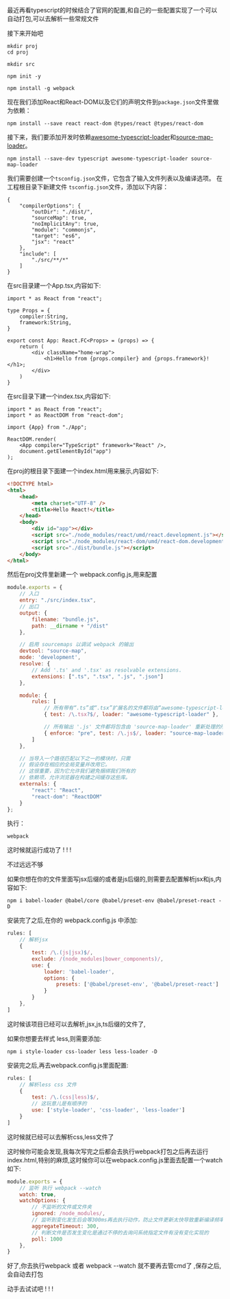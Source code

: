 最近再看typescript的时候结合了官网的配置,和自己的一些配置实现了一个可以自动打包,可以去解析一些常规文件

接下来开始吧

```shell
mkdir proj
cd proj
```

```shell
mkdir src
```

```shell
npm init -y
```

```shell
npm install -g webpack
```

现在我们添加React和React-DOM以及它们的声明文件到`package.json`文件里做为依赖：

```shell
npm install --save react react-dom @types/react @types/react-dom
```

接下来，我们要添加开发时依赖[awesome-typescript-loader](https://www.npmjs.com/package/awesome-typescript-loader)和[source-map-loader](https://www.npmjs.com/package/source-map-loader)。

```shell
npm install --save-dev typescript awesome-typescript-loader source-map-loader
```

我们需要创建一个`tsconfig.json`文件，它包含了输入文件列表以及编译选项。 在工程根目录下新建文件 `tsconfig.json`文件，添加以下内容：

```shell
{
    "compilerOptions": {
        "outDir": "./dist/",
        "sourceMap": true,
        "noImplicitAny": true,
        "module": "commonjs",
        "target": "es6",
        "jsx": "react"
    },
    "include": [
        "./src/**/*"
    ]
}
```

在src目录建一个App.tsx,内容如下:

```tsx
import * as React from "react";

type Props = {
    compiler:String,
    framework:String,
}

export const App: React.FC<Props> = (props) => {
    return (
        <div className="home-wrap">
            <h1>Hello from {props.compiler} and {props.framework}!</h1>;
        </div>
    )
}
```

在src目录下建一个index.tsx,内容如下:

```tsx
import * as React from "react";
import * as ReactDOM from "react-dom";

import {App} from "./App";

ReactDOM.render(
    <App compiler="TypeScript" framework="React" />,
    document.getElementById("app")
);
```



在proj的根目录下面建一个index.html用来展示,内容如下:

```html
<!DOCTYPE html>
<html>
    <head>
        <meta charset="UTF-8" />
        <title>Hello React!</title>
    </head>
    <body>
        <div id="app"></div>
        <script src="./node_modules/react/umd/react.development.js"></script>
        <script src="./node_modules/react-dom/umd/react-dom.development.js"></script>
        <script src="./dist/bundle.js"></script>
    </body>
</html>
```



然后在proj文件里新建一个 webpack.config.js,用来配置

```js
module.exports = {
    // 入口
    entry: "./src/index.tsx",
    // 出口
    output: {
        filename: "bundle.js",
        path: __dirname + "/dist"
    },

    // 启用 sourcemaps 以调试 webpack 的输出
    devtool: "source-map",
    mode: 'development',
    resolve: {
        // Add '.ts' and '.tsx' as resolvable extensions.
        extensions: [".ts", ".tsx", ".js", ".json"]
    },

    module: {
        rules: [
            // 所有带有“.ts”或“.tsx”扩展名的文件都将由“awesome-typescript-loader”处理
            { test: /\.tsx?$/, loader: "awesome-typescript-loader" },

            // 所有输出 '.js' 文件都将包含由 'source-map-loader' 重新处理的所有源映射。
            { enforce: "pre", test: /\.js$/, loader: "source-map-loader" }
        ]
    },

    // 当导入一个路径匹配以下之一的模块时，只需
    // 假设存在相应的全局变量并改用它。
    // 这很重要，因为它允许我们避免捆绑我们所有的
    // 依赖项，允许浏览器在构建之间缓存这些库。
    externals: {
        "react": "React",
        "react-dom": "ReactDOM"
    }
};
```

执行：

```shell
webpack
```

这时候就运行成功了 ! ! !

不过远远不够

如果你想在你的文件里面写jsx后缀的或者是js后缀的,则需要去配置解析jsx和js,内容如下:

```shell
npm i babel-loader @babel/core @babel/preset-env @babel/preset-react -D
```

安装完了之后,在你的 webpack.config.js 中添加:

```js
rules: [
    // 解析jsx
    {
        test: /\.(js|jsx)$/,
        exclude: /(node_modules|bower_components)/,
        use: {
            loader: 'babel-loader',
            options: {
                presets: ['@babel/preset-env', '@babel/preset-react']
            }
        }
    },
]
```

这时候该项目已经可以去解析,jsx,js,ts后缀的文件了,

如果你想要去样式 less,则需要添加:

```shell
npm i style-loader css-loader less less-loader -D
```

安装完之后,再去webpack.config.js里面配置:

```js
rules: [
	// 解析less css 文件
    {
        test: /\.(css|less)$/,
        // 这玩意儿是有顺序的
        use: ['style-loader', 'css-loader', 'less-loader']
    }
]
```

这时候就已经可以去解析css,less文件了

这时候你可能会发现,我每次写完之后都会去执行webpack打包之后再去运行index.html,特别的麻烦,这时候你可以在webpack.config.js里面去配置一个watch 如下:

```js
module.exports = {  
	// 监听 执行 webpack --watch
    watch: true,
    watchOptions: {
        // 不监听的文件或文件夹
        ignored: /node_modules/,
        // 监听到变化发生后会等300ms再去执行动作，防止文件更新太快导致重新编译频率太高  
        aggregateTimeout: 300,
        // 判断文件是否发生变化是通过不停的去询问系统指定文件有没有变化实现的
        poll: 1000
    },
}
```

好了,你去执行webpack 或者 webpack --watch 就不要再去管cmd了 ,保存之后,会自动去打包

动手去试试吧 ! ! !